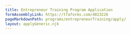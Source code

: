 ```yaml
---
title: Entrepreneur Training Program Application
formAssemblyLink: https://tfaforms.com/4823226
pageMarkdownPath: programs/entrepreneurTraining/apply/ 
layout: applyGeneric.njk
---
```

